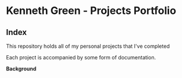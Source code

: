 # Kenneth Green - Projects Portfolio

## Index

This repository holds all of my personal projects that I've completed

Each project is accompanied by some form of documentation. 

**Background**
